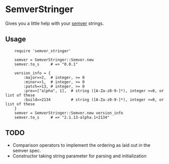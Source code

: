 # SemverStringer #

Gives you a little help with your [semver](http://semver.org/) strings. 

## Usage

		require 'semver_stringer'
		
		semver = SemverStringer::Semver.new
		semver.to_s 	# => "0.0.1"

		version_info = { 
			:major=>2,  # integer, >= 0
			:minor=>1,  # integer, >= 0
			:patch=>13, # integer, >= 0
			:pre=>["alpha", 1],  # string ([A-Za-z0-9-]*), integer >=0, or list of these
			:build=>2134         # string ([A-Za-z0-9-]*), integer >=0, or list of these	
		}
		semver = SemverStringer::Semver.new version_info
		semver.to_s 	# => "2.1.13-alpha.1+2134"

## TODO

* Comparison operators to implement the ordering as laid out in the semver spec.
* Constructor taking string parameter for parsing and initialization
